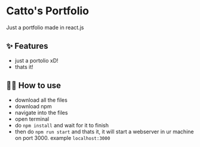 # Catto's Portfolio

Just a portfolio made in react.js

## ✨ Features

- just a portolio xD!
- thats it!

## 💁‍♀️ How to use

- download all the files
- download npm
- navigate into the files
- open terminal 
- do `npm install` and wait for it to finish
- then do `npm run start` and thats it, it will start a webserver in ur machine on port 3000. example `localhost:3000`
